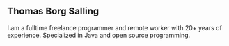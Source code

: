 ## Thomas Borg Salling

I am a fulltime freelance programmer and remote worker with 20+ years of experience. Specialized in Java and open source programming.

